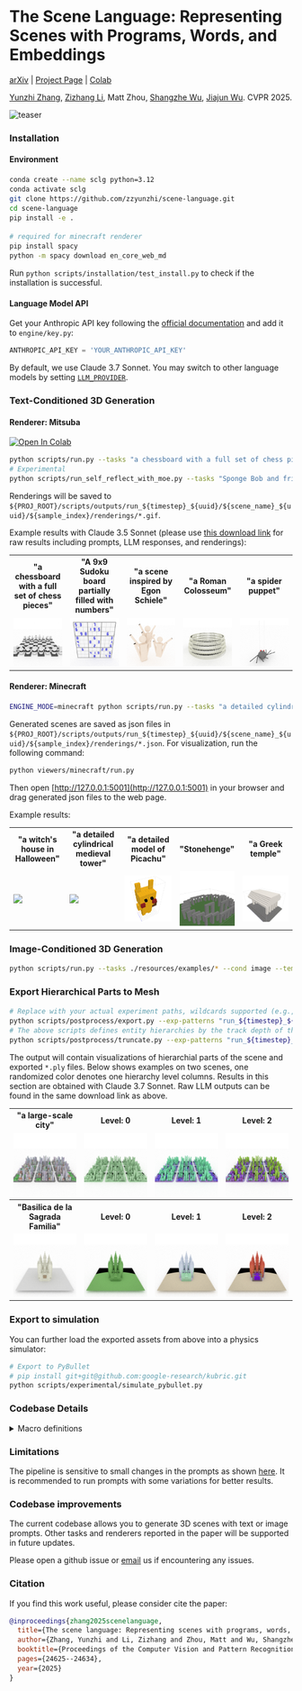 # The Scene Language: Representing Scenes with Programs, Words, and Embeddings

[arXiv](https://arxiv.org/abs/2410.16770) | [Project Page](https://ai.stanford.edu/~yzzhang/projects/scene-language/) | [Colab](colab/text_to_scene.ipynb)

[Yunzhi Zhang](https://cs.stanford.edu/~yzzhang), [Zizhang Li](https://kyleleey.github.io/), Matt Zhou, [Shangzhe Wu](https://elliottwu.com/), [Jiajun Wu](https://jiajunwu.com/). CVPR 2025.

![teaser](resources/assets/representation.png)

### Installation

#### Environment

```bash
conda create --name sclg python=3.12
conda activate sclg
git clone https://github.com/zzyunzhi/scene-language.git
cd scene-language
pip install -e .

# required for minecraft renderer
pip install spacy
python -m spacy download en_core_web_md

```
<!-- pip install mitsuba  # tested for mitsuba==3.6.4
pip install unidecode Pillow anthropic transforms3d astor ipdb scipy jaxtyping imageio tqdm trimesh -->

<!-- pip install --force-reinstall numpy==1.26.4  # to be compatible with transforms3d -->

<!-- If you want run neural renderers:
```bash
pip install opencv-python plyfile adan-pytorch plotly
``` -->

Run `python scripts/installation/test_install.py` to check if the installation is successful. 

#### Language Model API
Get your Anthropic API key following the [official documentation](https://docs.anthropic.com/en/api/getting-started#accessing-the-api)
and add it to `engine/key.py`:
```python
ANTHROPIC_API_KEY = 'YOUR_ANTHROPIC_API_KEY'
```

<!-- OPENAI_API_KEY = 'YOUR_OPENAI_API_KEY'  # optional, required for `LLM_PROVIDER='gpt'` -->
By default, we use Claude 3.7 Sonnet. You may switch to other language models by setting [`LLM_PROVIDER`](engine/constants.py#51).


### Text-Conditioned 3D Generation

#### Renderer: Mitsuba
[![Open In Colab](https://colab.research.google.com/assets/colab-badge.svg)](https://colab.research.google.com/github/zzyunzhi/scene-language/blob/main/colab/text_to_scene.ipynb)

```bash
python scripts/run.py --tasks "a chessboard with a full set of chess pieces" 
# Experimental
python scripts/run_self_reflect_with_moe.py --tasks "Sponge Bob and friends"
```
Renderings will be saved to `${PROJ_ROOT}/scripts/outputs/run_${timestep}_${uuid}/${scene_name}_${uuid}/${sample_index}/renderings/*.gif`. 

Example results with Claude 3.5 Sonnet (please use [this download link](https://downloads.cs.stanford.edu/viscam/SceneLanguage/resources/results.zip) for raw results including prompts, LLM responses, and renderings):

<table>
<tr>
<th width="20%">"a chessboard with a full set of chess pieces"</th>
<th width="20%">"A 9x9 Sudoku board partially filled with numbers"</th>
<th width="20%">"a scene inspired by Egon Schiele"</th>
<th width="20%">"a Roman Colosseum"</th>
<th width="20%">"a spider puppet"</th>
</tr>
<tr>
<td><img src="resources/results/mitsuba/a_chessboard_with_a_full_set_of_chess_pieces_f44954b0-838f-5dd5-8379-2f0edff77400/1/renderings/exposed_chessboard_with_pieces_rover_background_rendering_traj.gif" width="100%"></td>
<td><img src="resources/results/mitsuba/A_9x9_Sudoku_board_partially_filled_with_numbers_8eccefdc-5835-56dc-85b4-b98006013597/2/renderings/exposed_sudoku_board_rover_background_rendering_traj.gif" width="100%"></td>
<td><img src="resources/results/mitsuba/a_scene_inspired_by_Egon_Schiele_72beffd6-1531-5700-894f-f86bb06b7b30/0/renderings/exposed_schiele_composition_rover_background_rendering_traj.gif" width="100%"></td>
<td><img src="resources/results/mitsuba/Roman_Colosseum_2640d6cf-75e7-5440-b4c4-e072884ef6b3/3/renderings/exposed_roman_colosseum_rover_background_rendering_traj.gif" width="100%"></td>
<td><img src="resources/results/mitsuba/a_spider_puppet_24f4f0f9-7b54-5eac-a54f-1cd06d97a043/0/renderings/exposed_spider_puppet_rover_background_rendering_traj.gif" width="100%"></td>
</tr>
</table>

#### Renderer: Minecraft

```bash
ENGINE_MODE=minecraft python scripts/run.py --tasks "a detailed cylindrical medieval tower"
```
Generated scenes are saved as json files in `${PROJ_ROOT}/scripts/outputs/run_${timestep}_${uuid}/${scene_name}_${uuid}/${sample_index}/renderings/*.json`.
For visualization, run the following command:
```bash
python viewers/minecraft/run.py
```
Then open [http://127.0.0.1:5001](http://127.0.0.1:5001) in your browser
and drag generated json files to the web page.

Example results:

<table>
<tr>
<th width="20%">"a witch's house in Halloween"</th>
<th width="20%">"a detailed cylindrical medieval tower"</th>
<th width="20%">"a detailed model of Picachu"</th>
<th width="20%">"Stonehenge"</th>
<th width="20%">"a Greek temple"</th>
</tr>
<tr>
<td><img src="resources/results/minecraft-screenshots/witch.gif" width="100%"></td>
<td><img src="resources/results/minecraft-screenshots/medieval.gif" width="100%"></td>
<td><img src="resources/results/minecraft-screenshots/pikachu.png" width="100%"></td>
<td><img src="resources/results/minecraft-screenshots/stonehenge.png" width="100%"></td>
<td><img src="resources/results/minecraft-screenshots/greek.png" width="100%"></td>
</tr>
</table>


### Image-Conditioned 3D Generation
```bash
python scripts/run.py --tasks ./resources/examples/* --cond image --temperature 0.8
```

### Export Hierarchical Parts to Mesh

```bash
# Replace with your actual experiment paths, wildcards supported (e.g., "run_*/*/0" or "**/*")
python scripts/postprocess/export.py --exp-patterns "run_${timestep}_${uuid}/${scene_name}_${uuid}/${sample_index}"
# The above scripts defines entity hierarchies by the track depth of the function call in the computation graph of the program. If you want to define manually which function should correspond to the leaf node, run the follows:
python scripts/postprocess/truncate.py --exp-patterns "run_${timestep}_${uuid}/${scene_name}_${uuid}/${sample_index}" --skip-prompt
```

The output will contain visualizations of hierarchial parts of the scene and exported `*.ply` files. Below shows examples on two scenes, one randomized color denotes one hierarchy level columns. Results in this section are obtained with Claude 3.7 Sonnet. Raw LLM outputs can be found in the same download link as above. 

<table>
<tr>
<th width="25%">"a large-scale city"</th>
<th width="25%">Level: 0</th>
<th width="25%">Level: 1</th>
<th width="25%">Level: 2</th>
</tr>
<tr>
<td><img src="resources/results/moe/a_large-scale_city_3ae587ad-27ad-595a-9d9f-ac80c2f671c8/expert_03_refl_00_writer/renderings/exposed_city_rover_background_rendering_traj.gif" width="100%"></td>
<td><img src="logs/export/moe/a_large-scale_city_3ae587ad-27ad-595a-9d9f-ac80c2f671c8/expert_03_refl_00_writer/all_city_rover_background_depth_00_frame_00/rendering_traj_000.png" width="100%"></td>
<td><img src="logs/export/moe/a_large-scale_city_3ae587ad-27ad-595a-9d9f-ac80c2f671c8/expert_03_refl_00_writer/all_city_rover_background_depth_02_frame_00/rendering_traj_000.png" width="100%"></td>
<td><img src="logs/export/moe/a_large-scale_city_3ae587ad-27ad-595a-9d9f-ac80c2f671c8/expert_03_refl_00_writer/all_city_rover_background_depth_03_frame_00/rendering_traj_000.png" width="100%"></td>
</tr>
<tr>
<th width="25%">"Basilica de la Sagrada Familia"</th>
<th width="25%">Level: 0</th>
<th width="25%">Level: 1</th>
<th width="25%">Level: 2</th>
</tr>
<tr>
<tr>
<td><img src="resources/results/moe/Basilica_de_la_Sagrada_Familia_20fa601b-6d24-557a-a9cf-ff686568f4fe/expert_00_refl_02_writer/renderings/exposed_sagrada_familia_rover_background_rendering_traj.gif" width="100%"></td>
<td><img src="logs/export/moe/Basilica_de_la_Sagrada_Familia_20fa601b-6d24-557a-a9cf-ff686568f4fe/expert_00_refl_02_writer/all_sagrada_familia_rover_background_depth_00_frame_00/rendering_traj_000.png" width="100%"></td>
<td><img src="logs/export/moe/Basilica_de_la_Sagrada_Familia_20fa601b-6d24-557a-a9cf-ff686568f4fe/expert_00_refl_02_writer/all_sagrada_familia_rover_background_depth_01_frame_00/rendering_traj_000.png" width="100%"></td>
<td><img src="logs/export/moe/Basilica_de_la_Sagrada_Familia_20fa601b-6d24-557a-a9cf-ff686568f4fe/expert_00_refl_02_writer/all_sagrada_familia_rover_background_depth_02_frame_00/rendering_traj_000.png" width="100%"></td>
</tr>
</table>


### Export to simulation

You can further load the exported assets from above into a physics simulator:
```bash
# Export to PyBullet
# pip install git+git@github.com:google-research/kubric.git
python scripts/experimental/simulate_pybullet.py
```
<!-- # Export to Genesis
# pip install genesis open3d
python scripts/experimental/simulate_genesis.py -->


### Codebase Details

<details>
<summary>Macro definitions</summary>


The following table lists helper functions defined in [this](scripts/outputs/stubgen/20241020-145124-exposed-calc/header.pyi) file  in accordance with expressions defined in the domain-specific language (DSL) (Tables 2 and 5 of the paper):

| Implementation | DSL |
|----------------------|----------------|
| `register`           | `bind`         |
| `library_call`       | `call`         |
| `primitive_call`     | `call`         |
| `loop`               | `union-loop`   |
| `concat_shapes`      | `union`        |
| `transform_shape`    | `transform`    |
| `rotation_matrix`    | `rotation`     |
| `translation_matrix` | `translate`    |
| `scale_matrix`       | `scale`        |
| `reflection_matrix`  | `reflect`      |
| `compute_shape_center` | `compute-shape-center` |
| `compute_shape_min`  | `compute-shape-min` |
| `compute_shape_max`  | `compute-shape-max` |
| `compute_shape_sizes` | `compute-shape-sizes` |


</details>

### Limitations

The pipeline is sensitive to small changes in the prompts as shown [here](https://ai.stanford.edu/~yzzhang/projects/scene-language/#failure). 
It is recommended to run prompts with some variations for better results. 

### Codebase improvements

The current codebase allows you to generate 3D scenes with text or image prompts. 
Other tasks and renderers reported in the paper will be supported in future updates. 

Please open a github issue or [email](mailto:yzzhang@cs.stanford.edu) us if encountering any issues. 

### Citation

If you find this work useful, please consider cite the paper:

```bibtex
@inproceedings{zhang2025scenelanguage,
  title={The scene language: Representing scenes with programs, words, and embeddings},
  author={Zhang, Yunzhi and Li, Zizhang and Zhou, Matt and Wu, Shangzhe and Wu, Jiajun},
  booktitle={Proceedings of the Computer Vision and Pattern Recognition Conference},
  pages={24625--24634},
  year={2025}
}
```
